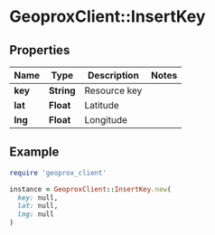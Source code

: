 # GeoproxClient::InsertKey

## Properties

| Name | Type | Description | Notes |
| ---- | ---- | ----------- | ----- |
| **key** | **String** | Resource key |  |
| **lat** | **Float** | Latitude |  |
| **lng** | **Float** | Longitude |  |

## Example

```ruby
require 'geoprox_client'

instance = GeoproxClient::InsertKey.new(
  key: null,
  lat: null,
  lng: null
)
```

